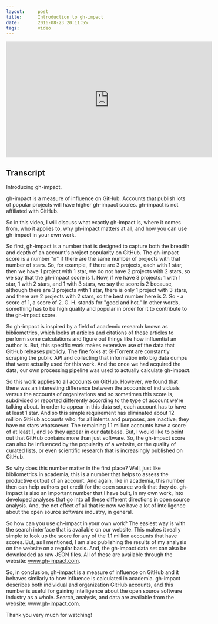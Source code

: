 ```yaml
---
layout:     post
title:      Introduction to gh-impact
date:       2016-08-23 20:11:55
tags:       video
---
```


<div style="text-align: center;">
    <iframe width="560" height="315" src="https://www.youtube.com/embed/RJ8pPZ4itcs" frameborder="0" allowfullscreen></iframe>
</div>

## Transcript

Introducing gh-impact.

gh-impact is a measure of influence on GitHub.  Accounts that publish lots of popular projects will have higher gh-impact scores.  gh-impact is not affiliated with GitHub.

So in this video, I will discuss what exactly gh-impact is, where it comes from, who it applies to, why gh-impact matters at all, and how you can use gh-impact in your own work.

So first, gh-impact is a number that is designed to capture both the breadth and depth of an account's project popularity on GitHub. The gh-impact score is a number "n" if there are the same number of projects with that number of stars. So, for example, if there are 3 projects, each with 1 star, then we have 1 project with 1 star, we do not have 2 projects with 2 stars, so we say that the gh-impact score is 1.  Now, if we have 3 projects: 1 with 1 star, 1 with 2 stars, and 1 with 3 stars, we say the score is 2 because, although there are 3 projects with 1 star, there is only 1 project with 3 stars, and there are 2 projects with 2 stars, so the best number here is 2.  So - a score of 1, a score of 2.  G. H. stands for "good and hot."  In other words, something has to be high quality and popular in order for it to contribute to the gh-impact score.

So gh-impact is inspired by a field of academic research known as bibliometrics, which looks at articles and citations of those articles to perform some calculations and figure out things like how influential an author is.  But, this specific work makes extensive use of the data that GitHub releases publicly.  The fine folks at GHTorrent are constantly scraping the public API and collecting that information into big data dumps that were actually used for this work.  And the once we had acquired the data, our own processing pipeline was used to actually calculate gh-impact.

So this work applies to all accounts on GitHub.  However, we found that there was an interesting difference between the accounts of individuals versus the accounts of organizations and so sometimes this score is, subdivided or reported differently according to the type of account we're talking about.  In order to appear in this data set, each account has to have at least 1 star.  And so this simple requirement has eliminated about 12 million GitHub accounts who, for all intents and purposes, are inactive; they have no stars whatsoever.  The remaining 1.1 million accounts have a score of at least 1, and so they appear in our database.  But, I would like to point out that GitHub contains more than just software.  So, the gh-impact score can also be influenced by the popularity of a website, or the quality of curated lists, or even scientific research that is increasingly published on GitHub.

So why does this number matter in the first place?  Well, just like bibliometrics in academia, this is a number that helps to assess the productive output of an account.  And again, like in academia, this number then can help authors get credit for the open source work that they do.  gh-impact is also an important number that I have built, in my own work, into developed analyses that go into all these different directions in open source analysis.  And, the net effect of all that is: now we have a lot of intelligence about the open source software industry, in general.

So how can you use gh-impact in your own work?  The easiest way is with the search interface that is available on our website.  This makes it really simple to look up the score for any of the 1.1 million accounts that have scores.  But, as I mentioned, I am also publishing the results of my analysis on the website on a regular basis.  And, the gh-impact data set can also be downloaded as raw JSON files.  All of these are available through the website: www.gh-impact.com.

So, in conclusion, gh-impact is a measure of influence on GitHub and it behaves similarly to how influence is calculated in academia.  gh-impact describes both individual and organization GitHub accounts, and this number is useful for gaining intelligence about the open source software industry as a whole.  Search, analysis, and data are available from the website: www.gh-impact.com.

Thank you very much for watching!
